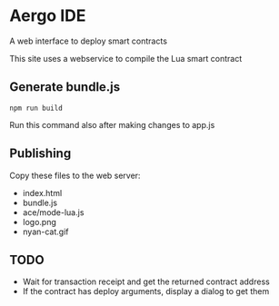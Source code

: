 # Aergo IDE

A web interface to deploy smart contracts

This site uses a webservice to compile the Lua smart contract


## Generate bundle.js

```
npm run build
```

Run this command also after making changes to app.js


## Publishing

Copy these files to the web server:

* index.html
* bundle.js
* ace/mode-lua.js
* logo.png
* nyan-cat.gif


## TODO

* Wait for transaction receipt and get the returned contract address
* If the contract has deploy arguments, display a dialog to get them
